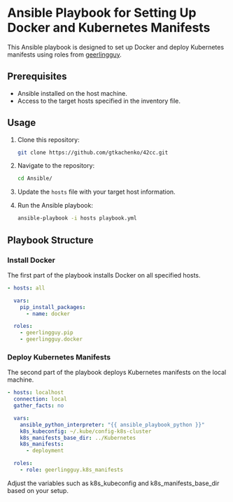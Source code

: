 # Ansible Playbook for Setting Up Docker and Kubernetes Manifests

This Ansible playbook is designed to set up Docker and deploy Kubernetes manifests using roles from [geerlingguy](https://github.com/geerlingguy).

## Prerequisites

- Ansible installed on the host machine.
- Access to the target hosts specified in the inventory file.

## Usage

1. Clone this repository:

    ```bash
    git clone https://github.com/gtkachenko/42cc.git
    ```

2. Navigate to the repository:

    ```bash
    cd Ansible/
    ```

3. Update the `hosts` file with your target host information.

4. Run the Ansible playbook:

    ```bash
    ansible-playbook -i hosts playbook.yml
    ```

## Playbook Structure

### Install Docker

The first part of the playbook installs Docker on all specified hosts.

```yaml
- hosts: all

  vars:
    pip_install_packages:
      - name: docker

  roles:
    - geerlingguy.pip
    - geerlingguy.docker
```

### Deploy Kubernetes Manifests
The second part of the playbook deploys Kubernetes manifests on the local machine.
```yaml
- hosts: localhost
  connection: local
  gather_facts: no

  vars:
    ansible_python_interpreter: "{{ ansible_playbook_python }}"
    k8s_kubeconfig: ~/.kube/config-k8s-cluster
    k8s_manifests_base_dir: ../Kubernetes
    k8s_manifests:
      - deployment

  roles:
    - role: geerlingguy.k8s_manifests

```
Adjust the variables such as k8s_kubeconfig and k8s_manifests_base_dir based on your setup.